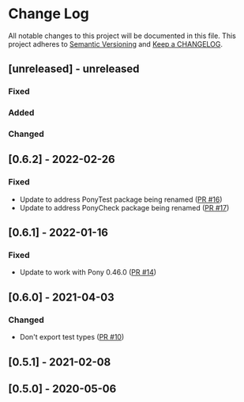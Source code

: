 # Change Log

All notable changes to this project will be documented in this file. This project adheres to [Semantic Versioning](http://semver.org/) and [Keep a CHANGELOG](http://keepachangelog.com/).

## [unreleased] - unreleased

### Fixed


### Added


### Changed


## [0.6.2] - 2022-02-26

### Fixed

- Update to address PonyTest package being renamed ([PR #16](https://github.com/ponylang/valbytes/pull/16))
- Update to address PonyCheck package being renamed ([PR #17](https://github.com/ponylang/valbytes/pull/17))

## [0.6.1] - 2022-01-16

### Fixed

- Update to work with Pony 0.46.0 ([PR #14](https://github.com/ponylang/valbytes/pull/14))

## [0.6.0] - 2021-04-03

### Changed

- Don't export test types ([PR #10](https://github.com/ponylang/valbytes/pull/10))

## [0.5.1] - 2021-02-08

## [0.5.0] - 2020-05-06

